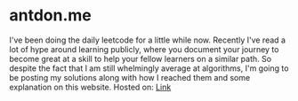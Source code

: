 # antdon.me
I've been doing the daily leetcode for a little while now. Recently I've read a lot of hype around learning publicly, where you document your journey to become great at a skill to help your fellow learners on a similar path. So despite the fact that I am still whelmingly average at algorithms, I'm going to be posting my solutions along with how I reached them and some explanation on this website. Hosted on:
[Link](https://antdon.github.io/algorithms.github.io/)
